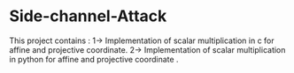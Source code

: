 # Side-channel-Attack
This project contains :
1-> Implementation of scalar multiplication in c for affine and projective coordinate.
2-> Implementation of scalar multiplication in python for affine and projective coordinate .
